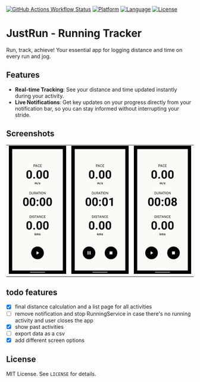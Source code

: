 [![GitHub Actions Workflow Status](https://img.shields.io/github/actions/workflow/status/bansalayush/JustRun/android.yml)](https://github.com/bansalayush/JustRun/actions/workflows/android.yml)
[![Platform](https://img.shields.io/badge/Platform-Android-3DDC84?logo=android&logoColor=white)](https://www.android.com/)
[![Language](https://img.shields.io/badge/Language-Kotlin-7F52FF?logo=kotlin&logoColor=white)](https://kotlinlang.org/)
[![License](https://img.shields.io/badge/License-MIT-blue.svg)](LICENSE)
# JustRun - Running Tracker
Run, track, achieve! Your essential app for logging distance and time on every run and jog.

## Features
- **Real-time Tracking**: See your distance and time updated instantly during your activity.
- **Live Notifications**: Get key updates on your progress directly from your notification bar, so you can stay informed without interrupting your stride.

## Screenshots
<table>
  <tr>
    <td><img src="screenshots/screen_1.png" alt="Screen 1" width="250"></td>
    <td><img src="screenshots/screen_2.png" alt="Screen 2" width="250"></td>
    <td><img src="screenshots/screen_3.png" alt="Screen 3" width="250"></td>
  </tr>
</table>

## todo features
- [x] final distance calculation and a list page for all activities
- [ ] remove notification and stop RunningService in case there's no running activity and user closes the app
- [x] show past activities
- [ ] export data as a csv
- [x] add different screen options

## License
MIT License. See `LICENSE` for details.